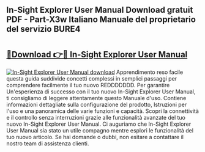 ## In-Sight Explorer User Manual Download gratuit PDF - Part-X3w Italiano Manuale del proprietario del servizio BURE4

# <h2><a href="http://dfdckt.blite.top/?on=In-Sight+Explorer+User+Manual">🔗Download 👉🔴 In-Sight Explorer User Manual</a></h2>

[![In-Sight Explorer User Manual download](https://i.imgur.com/lujVjoI.png)](http://dfdckt.blite.top/?on=In-Sight+Explorer+User+Manual)
Apprendimento reso facile questa guida suddivide concetti complessi in semplici passaggi per comprendere facilmente il tuo nuovo REDDDDDDD. Per garantire Un'esperienza di successo con il tuo nuovo In-Sight Explorer User Manual, ti consigliamo di leggere attentamente questo Manuale d'uso. Contiene informazioni dettagliate sulla configurazione del prodotto, Istruzioni per l'uso e una panoramica delle varie funzioni e capacità. Scopri la connettività e il controllo senza interruzioni grazie alle funzionalità avanzate del tuo nuovo In-Sight Explorer User Manual. Ci auguriamo che In-Sight Explorer User Manual sia stato un utile compagno mentre esplori le funzionalità del tuo nuovo articolo. Se hai domande o dubbi, non esitare a contattare il nostro team di assistenza clienti.
